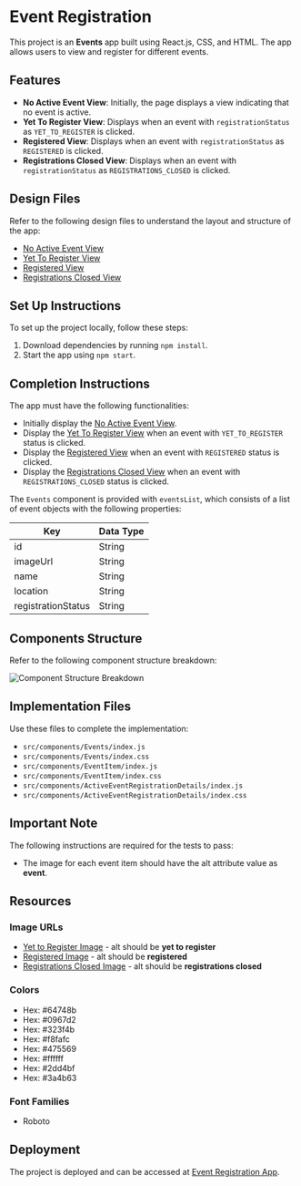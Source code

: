 

# Event Registration

This project is an **Events** app built using React.js, CSS, and HTML. The app allows users to view and register for different events.

## Features

- **No Active Event View**: Initially, the page displays a view indicating that no event is active.
- **Yet To Register View**: Displays when an event with `registrationStatus` as `YET_TO_REGISTER` is clicked.
- **Registered View**: Displays when an event with `registrationStatus` as `REGISTERED` is clicked.
- **Registrations Closed View**: Displays when an event with `registrationStatus` as `REGISTRATIONS_CLOSED` is clicked.

## Design Files

Refer to the following design files to understand the layout and structure of the app:

- [No Active Event View](https://assets.ccbp.in/frontend/content/react-js/events-no-active-event-view-output.png)
- [Yet To Register View](https://assets.ccbp.in/frontend/content/react-js/events-yet-to-register-view-output.png)
- [Registered View](https://assets.ccbp.in/frontend/content/react-js/events-registered-view-output.png)
- [Registrations Closed View](https://assets.ccbp.in/frontend/content/react-js/events-registrations-closed-view-output.png)

## Set Up Instructions

To set up the project locally, follow these steps:

1. Download dependencies by running `npm install`.
2. Start the app using `npm start`.

## Completion Instructions

The app must have the following functionalities:

- Initially display the [No Active Event View](https://assets.ccbp.in/frontend/content/react-js/events-no-active-event-view-output.png).
- Display the [Yet To Register View](https://assets.ccbp.in/frontend/content/react-js/events-yet-to-register-view-output.png) when an event with `YET_TO_REGISTER` status is clicked.
- Display the [Registered View](https://assets.ccbp.in/frontend/content/react-js/events-registered-view-output.png) when an event with `REGISTERED` status is clicked.
- Display the [Registrations Closed View](https://assets.ccbp.in/frontend/content/react-js/events-registrations-closed-view-output.png) when an event with `REGISTRATIONS_CLOSED` status is clicked.

The `Events` component is provided with `eventsList`, which consists of a list of event objects with the following properties:

| Key                | Data Type |
|--------------------|-----------|
| id                 | String    |
| imageUrl           | String    |
| name               | String    |
| location           | String    |
| registrationStatus | String    |

## Components Structure

Refer to the following component structure breakdown:

![Component Structure Breakdown](https://assets.ccbp.in/frontend/content/react-js/events-compoment-structure-breakdown.png)

## Implementation Files

Use these files to complete the implementation:

- `src/components/Events/index.js`
- `src/components/Events/index.css`
- `src/components/EventItem/index.js`
- `src/components/EventItem/index.css`
- `src/components/ActiveEventRegistrationDetails/index.js`
- `src/components/ActiveEventRegistrationDetails/index.css`

## Important Note

The following instructions are required for the tests to pass:

- The image for each event item should have the alt attribute value as **event**.

## Resources

### Image URLs

- [Yet to Register Image](https://assets.ccbp.in/frontend/react-js/events-register-img.png) - alt should be **yet to register**
- [Registered Image](https://assets.ccbp.in/frontend/react-js/events-regestered-img.png) - alt should be **registered**
- [Registrations Closed Image](https://assets.ccbp.in/frontend/react-js/events-registrations-closed-img.png) - alt should be **registrations closed**

### Colors

- Hex: #64748b
- Hex: #0967d2
- Hex: #323f4b
- Hex: #f8fafc
- Hex: #475569
- Hex: #ffffff
- Hex: #2dd4bf
- Hex: #3a4b63

### Font Families

- Roboto

## Deployment

The project is deployed and can be accessed at [Event Registration App](https://chiragevent.ccbp.tech).

